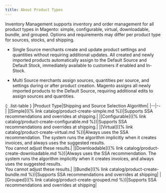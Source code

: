 ```yaml
---
title: About Product Types
---
```


Inventory Management supports inventory and order management for all product types in Magento: simple, configurable, virtual, downloadable, bundle, and grouped. Options and requirements may differ per product type for sources, stocks, and shipping.

- Single Source merchants create and update product settings and quantities without requiring additional updates. All created and newly imported products automatically assign to the Default Source and Default Stock, immediately available to customers if enabled and In-Stock.

- Multi Source merchants assign sources, quantities per source, and settings during or after product creation. Magento assigns all newly imported products to the Default Source, requiring additional edits to assign sources and quantities.

{: .list-table }
|Product Type|Shipping and Source Selection Algorithm|
|--|--|
|[Simple]({% link catalog/product-create-simple.md %})|Supports SSA recommendations and overrides at shipping.|
|[Configurable]({% link catalog/product-create-configurable.md %})|Supports SSA recommendations and overrides at shipping.|
|[Virtual]({% link catalog/product-create-virtual.md %})|Always uses the SSA recommendation. The system runs the algorithm implicitly when it creates invoices, and always uses the suggested results.<br/>You cannot adjust these results.|
|[Downloadable]({% link catalog/product-create-downloadable.md %})|Always uses the SSA recommendation. The system runs the algorithm implicitly when it creates invoices, and always uses the suggested results. <br/>You cannot adjust these results.|
|[Bundle]({% link catalog/product-create-bundle.md %})|Supports SSA recommendations and overrides at shipping|
|[Grouped]({% link catalog/product-create-grouped.md %})|Supports SSA recommendations and overrides at shipping|

